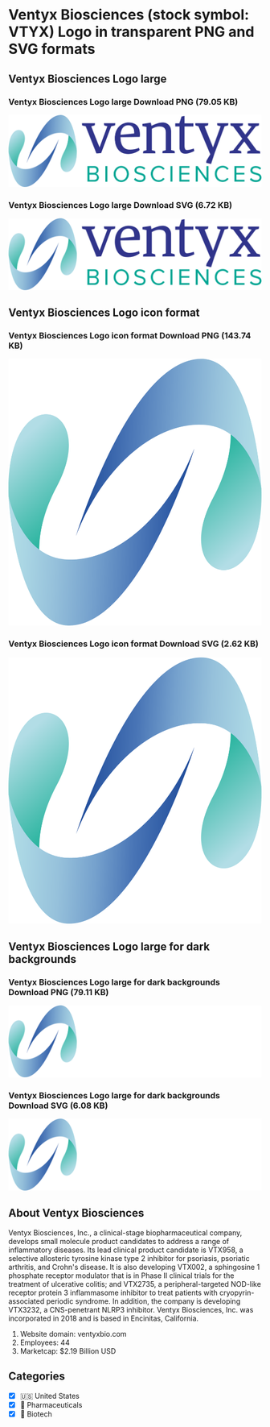 # Ventyx Biosciences (stock symbol: VTYX) Logo in transparent PNG and SVG formats

## Ventyx Biosciences Logo large

### Ventyx Biosciences Logo large Download PNG (79.05 KB)

![Ventyx Biosciences Logo large Download PNG (79.05 KB)](/img/orig/VTYX_BIG-14b71056.png)

### Ventyx Biosciences Logo large Download SVG (6.72 KB)

![Ventyx Biosciences Logo large Download SVG (6.72 KB)](/img/orig/VTYX_BIG-984dd1a9.svg)

## Ventyx Biosciences Logo icon format

### Ventyx Biosciences Logo icon format Download PNG (143.74 KB)

![Ventyx Biosciences Logo icon format Download PNG (143.74 KB)](/img/orig/VTYX-2d25883f.png)

### Ventyx Biosciences Logo icon format Download SVG (2.62 KB)

![Ventyx Biosciences Logo icon format Download SVG (2.62 KB)](/img/orig/VTYX-f3c404fb.svg)

## Ventyx Biosciences Logo large for dark backgrounds

### Ventyx Biosciences Logo large for dark backgrounds Download PNG (79.11 KB)

![Ventyx Biosciences Logo large for dark backgrounds Download PNG (79.11 KB)](/img/orig/VTYX_BIG.D-045b89fe.png)

### Ventyx Biosciences Logo large for dark backgrounds Download SVG (6.08 KB)

![Ventyx Biosciences Logo large for dark backgrounds Download SVG (6.08 KB)](/img/orig/VTYX_BIG.D-e63000c2.svg)

## About Ventyx Biosciences

Ventyx Biosciences, Inc., a clinical-stage biopharmaceutical company, develops small molecule product candidates to address a range of inflammatory diseases. Its lead clinical product candidate is VTX958, a selective allosteric tyrosine kinase type 2 inhibitor for psoriasis, psoriatic arthritis, and Crohn's disease. It is also developing VTX002, a sphingosine 1 phosphate receptor modulator that is in Phase II clinical trials for the treatment of ulcerative colitis; and VTX2735, a peripheral-targeted NOD-like receptor protein 3 inflammasome inhibitor to treat patients with cryopyrin-associated periodic syndrome. In addition, the company is developing VTX3232, a CNS-penetrant NLRP3 inhibitor. Ventyx Biosciences, Inc. was incorporated in 2018 and is based in Encinitas, California.

1. Website domain: ventyxbio.com
2. Employees: 44
3. Marketcap: $2.19 Billion USD


## Categories
- [x] 🇺🇸 United States
- [x] 💊 Pharmaceuticals
- [x] 🧬 Biotech
